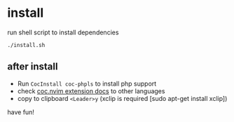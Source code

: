# install

run shell script to install dependencies
```
./install.sh
```


## after install
- Run `CocInstall coc-phpls` to install php support
- check [coc.nvim extension docs](https://github.com/neoclide/coc.nvim/wiki/Using-coc-extensions#implemented-coc-extensions) to other languages
- copy to clipboard ```<Leader>y``` (xclip is required [sudo apt-get install xclip])

have fun!

